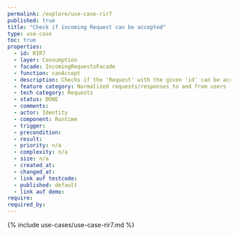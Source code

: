 ```yaml
---
permalink: /explore/use-case-rir7
published: true
title: "Check if incoming Request can be accepted"
type: use-case
toc: true
properties:
  - id: RIR7
  - layer: Consumption
  - facade: IncomingRequestsFacade
  - function: canAccept
  - description: Checks if the 'Request' with the given 'id' can be accepted.
  - feature category: Normalized requests/responses to and from users
  - tech category: Requests
  - status: DONE
  - comments:
  - actor: Identity
  - component: Runtime
  - trigger:
  - precondition:
  - result:
  - priority: n/a
  - complexity: n/a
  - size: n/a
  - created_at:
  - changed_at:
  - link auf testcode:
  - published: default
  - link auf demo:
require:
required_by:
---
```


{% include use-cases/use-case-rir7.md %}
